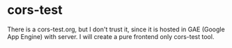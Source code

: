 # cors-test

There is a cors-test.org, but I don't trust it, since it is hosted in GAE (Google App Engine) with server.
I will create a pure frontend only cors-test tool.
